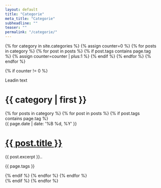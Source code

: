 ```yaml
---
layout: default
title: "Categorie"
meta_title: "Categorie"
subheadline: ""
teaser: ""
permalink: "/categorie/"
---
```



<main id="page" role="main">
{% for category in site.categories %}
    {% assign counter=0 %}
    {% for posts in category %}
        {% for post in posts %}
            {% if post.tags contains page.tag %}
                {% assign counter=counter | plus:1 %}
            {% endif %}
        {% endfor %}
    {% endfor %}

{% if counter != 0 %}

<div class="col pane ui-layout-{% assign counter=counter | plus:1 %}" id="{{ page.id }}">
    <div class="colheader">
        <div class="bar"></div>
        <p class="lead">Leadin text</p>
        <h1>{{ category | first }}</h1>
    </div>
    <div class="colscroll unlock">
{% for posts in category %}
{% for post in posts %}
{% if post.tags contains page.tag %}
    <div class="colblock" itemscope itemtype="http://schema.org/BlogPosting">
        <div class="excerpt">
            <time class="date" datetime="{{ page.date | '%Y-%m-%dT%H:%i:%S-08:00' }}" itemprop="datePublished">
                {{ page.date | date: '%B %d, %Y' }}
            </time>
        <h1>
            <a itemprop="url" href="{{ post.url }}" target="_blank" title="{{ post.title }}">
                <span itemprop="name" itemprop=name>{{ post.title }}</span>
            </a>
        </h1>
        <p itemprop="description">
            {{ post.excerpt }}..
        </p>
        <p class="link_tags">{{ page.tags }}</p>
        </div>
    </div>
{% endif %}
{% endfor %}
{% endfor %}
    </div>
</div>
{% endif %}
{% endfor %}
</main>
